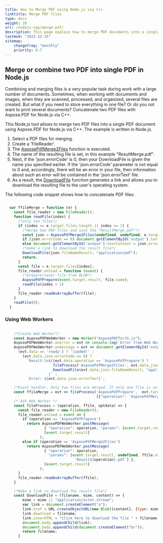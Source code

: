 ```yaml
---
title: How to Merge PDF using Node.js via C++ 
linktitle: Merge PDF files
type: docs
weight: 20
url: /nodejs-cpp/merge-pdf/
description: This page explain how to merge PDF documents into a single PDF file with Aspose.PDF for Node.js via C++ 
lastmod: "2022-12-15"
sitemap:
    changefreq: "monthly"
    priority: 0.7
---
```


## Merge or combine two PDF into single PDF in Node.js

Combining and merging files is a very popular task during work with a large number of documents. Sometimes, when working with documents and images, when they are scanned, processed, and organized, several files are created.
But what if you need to store everything in one file? Or do you not want to print several documents? Concatenate two PDF files with Aspose.PDF for Node.js via C++.

This Node.js tool allows to merge two PDF files into a single PDF document using Aspose.PDF for Node.js via C++. The example is written in Node.js. 

1. Select a PDF files for merging.
1. Create a 'FileReader'.
1. The [AsposePdfMerge2Files](https://reference.aspose.com/pdf/nodejs-cpp/core/asposepdfmerge2files/) function is executed.
1. The name of the resulting file is set, in this example "ResultMerge.pdf".
1. Next, if the 'json.errorCode' is 0, then your DownloadFile is given the name you specified earlier. If the 'json.errorCode' parameter is not equal to 0 and, accordingly, there will be an error in your file, then information about such an error will be contained in the 'json.errorText' file.
1. As a result, the [DownloadFile](https://reference.aspose.com/pdf/nodejs-cpp/misc/downloadfile/) function generates a link and allows you to download the resulting file to the user's operating system.

The following code snippet shows how to concatenate PDF files:

```js

  var ffileMerge = function (e) {
    const file_reader = new FileReader();
    function readFile(index) {
      /*only two files*/
      if (index >= e.target.files.length || index >= 2) {
        /*merge two PDF-files and save the "ResultMerge.pdf"*/
        const json = AsposePdfMerge2Files(undefined, undefined, e.target.files[0].name, e.target.files[1].name, "ResultMerge.pdf");
        if (json.errorCode == 0) document.getElementById('output').textContent = json.fileNameResult;
        else document.getElementById('output').textContent = json.errorText;
        /*make a link to download the result file*/
        DownloadFile(json.fileNameResult, "application/pdf");
        return;
      }
      const file = e.target.files[index];
      file_reader.onload = function (event) {
        /*prepare(save) file from BLOB*/
        AsposePdfPrepare(event.target.result, file.name);
        readFile(index + 1)
      }
      file_reader.readAsArrayBuffer(file);
    }
    readFile(0);
  }
```

### Using Web Workers

```js

    /*Create Web Worker*/
    const AsposePDFWebWorker = new Worker("AsposePDFforJS.js");
    AsposePDFWebWorker.onerror = evt => console.log(`Error from Web Worker: ${evt.message}`);
    AsposePDFWebWorker.onmessage = evt => document.getElementById('output').textContent = 
      (evt.data == 'ready') ? 'loaded!' :
        (evt.data.json.errorCode == 0) ? 
          `Result:\n${(evt.data.operation == 'AsposePdfPrepare') ? 
                      fileProcess('AsposePdfMerge2Files', evt.data.json.optdata[0].file, {"fileName2": evt.data.json.fileNameResult}) ?? 'wait please...' : 
                      DownloadFile(evt.data.json.fileNameResult, "application/pdf", evt.data.params[0]) /*AsposePdfMerge2Files*/
                    }` :
          `Error: ${evt.data.json.errorText}`;

    /*Event handler. Only two files are merged. If only one file is selected, then use it. For the second file you need to perform AsposePdfPrepare */
    const ffileMerge = evt => fileProcess('AsposePdfPrepare',  evt.target.files[(evt.target.files.length == 1) ? 0 : 1],
                                          [{"operation": 'AsposePdfMerge2Files', "file": evt.target.files[0]}])
    /* Ask Web Worker */
    const fileProcess = (operation, ffile, optdata) => {
      const file_reader = new FileReader();
      file_reader.onload = event => {
        if (operation == 'AsposePdfPrepare')
          return AsposePDFWebWorker.postMessage(
                  { "operation": operation, "params": [event.target.result, ffile.name, optdata] },
                  [event.target.result]
                );
        else if (operation == 'AsposePdfMerge2Files')
          return AsposePDFWebWorker.postMessage(
                  { "operation": operation, 
                    "params": [event.target.result, undefined, ffile.name, (optdata === undefined) ? ffile.name : optdata.fileName2,
                                `Result${operation}.pdf`] },
                  [event.target.result]
                );
      }
      file_reader.readAsArrayBuffer(ffile);
    }

    /*Make a link to download the result file*/
    const DownloadFile = (filename, mime, content) => {
        mime = mime || "application/octet-stream";
        var link = document.createElement("a"); 
        link.href = URL.createObjectURL(new Blob([content], {type: mime}));
        link.download = filename;
        link.innerHTML = "Click here to download the file " + filename;
        document.body.appendChild(link); 
        document.body.appendChild(document.createElement("br"));
        return filename;
      }
```